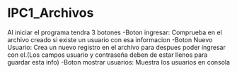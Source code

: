 # IPC1_Archivos
Al iniciar el programa tendra 3 botones
-Boton ingresar: Comprueba en el archivo creado si existe un usuario con esa informacion
-Boton Nuevo Usuario: Crea un nuevo registro en el archivo para despues poder ingresar con el.(Los campos usuario y contraseña deben de estar llenos para guardar esta info)
-Boton mostrar usuarios: Muestra los usuarios en consola